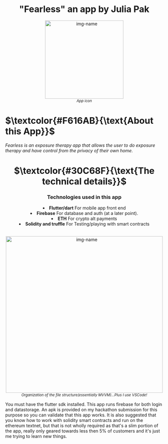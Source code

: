 <h1 align="center">"Fearless" an app by Julia Pak</h1>
<!--
to align the header title to the center
<h2 align="center">by: Julia Pak</h2>
-->


<p align="center"><img alt="img-name" src="https://user-images.githubusercontent.com/41366455/181997005-7f584729-eb1c-41b1-9a90-e9da21108e66.png" width="250"><br><sup><em>App icon</sup></em></p>

# **$\textcolor{#F616AB}{\text{About this App}}$**

*Fearless is an exposure therapy app that allows the user to do exposure therapy and have control from the privacy of their own home.*
<!--
 ***Three other apps need to be written/integrated in addition to this app:***

- Gig worker side mobile app.
- An app for merchants to manage sales etc. This app will be suited towards tablets.
- Some sort of admin application/portal for the company (me and my team). This is for monitoring day to day kpms, general management, on boarding gig workers, basic customer service etc.
-->
<h1 align="center", font-weight=bold>$\textcolor{#30C68F}{\text{The technical details}}$</h1>

<div align="center"><h3 align="center">Technologies used in this app</h3>

<li> <b>Flutter/dart</b> For mobile app front end<br></li>
<li> <b>Firebase</b> For database and auth (at a later point).<br></li>
<li> <b>ETH</b> For crypto alt payments<br></li>
<li> <b>Solidity and truffle</b> For Testing/playing with smart contracts<br></li>
<br>
    </div>

<p align="center"><img alt="img-name" src="https://user-images.githubusercontent.com/41366455/176866330-764ec99a-8803-43cd-8181-b24b18143dc9.png" height="500"><br><sup><em>Organization of the file structure(essentially MVVM)...Plus I use VSCode!</sup></em></p>

You must have the flutter sdk installed. This app runs firebase for both login and datastorage. An apk is provided on my hackathon submission for this purpose so you can validate that this app works. It is also suggested that you know how to work with solidity smart contracts and run on the ethereum textnet, but that is not wholly required as that's a slim portion of the app, really only geared towards less then 5% of customers and it's just me trying to learn new things.

<!--
## This uses the Rapyd API sandbox and Virtual Accounts

<img width="349" alt="Screen Shot 2022-07-06 at 10 07 36 PM" src="https://user-images.githubusercontent.com/41366455/177674834-90fec020-7e98-450e-9f5c-41facdba2f8b.png">

keys are in the config file. Usually its best to hide these, but for this use case I'm leaving my config files in for Rapyd testing my project. I use abstraction to access the keys. There is a slightly better way of accessing the keys by not putting anything in the files directly and using cloud storage, but I'm not too experienced at that and I find hiding the files from git + abstraction is easiest for me.

Lottie is used for any animations in the app including splash page. <https://lottiefiles.com/>

## A few notes about the rider side app

I'm developing the rider side app. Its mainly a concept currently. However I feel it must address issues surrounding min wage and global developments within regards to newer regulations. Minimum wage should be based on engaged time (ie after rider starts trip with food in bag), however there are many issues with this approach within regards to behavioural monitoring of activities. These apps serve a demographically diverse group. Many of the riders are shared between different platforms and "multi apping" is a thing. A delicate approach to management and monitoring is needed. Behavioural psychology and behavioural economics is a whole other topic...Operating these services has to be worthwhile for everyone involved!

### Reading for reference on the issue

I don't wholly "buy into" this reference but... <https://epi.org/250647>
happening in seattle: <https://www.shrm.org/resourcesandtools/legal-and-compliance/state-and-local-updates/pages/seattle-minimum-wage-gig-workers.aspx>
-->
